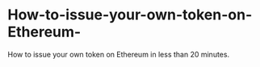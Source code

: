 # How-to-issue-your-own-token-on-Ethereum-
How to issue your own token on Ethereum in less than 20 minutes.
